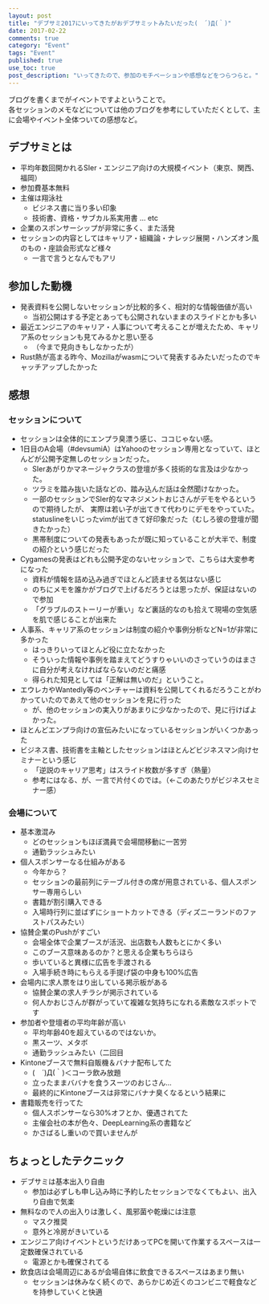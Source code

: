 ```yaml
---
layout: post
title: "デブサミ2017にいってきたがおデブサミットみたいだった(　´)Д(｀)"
date: 2017-02-22 
comments: true
category: "Event"
tags: "Event"
published: true
use_toc: true
post_description: "いってきたので、参加のモチベーションや感想などをつらつらと。" 
---
```


ブログを書くまでがイベントですよということで。  
各セッションのメモなどについては他のブログを参考にしていただくとして、主に会場やイベント全体ついての感想など。

## デブサミとは

- 平均年数回開かれるSIer・エンジニア向けの大規模イベント（東京、関西、福岡）
- 参加費基本無料
- 主催は翔泳社
  - ビジネス書に当り多い印象
  - 技術書、資格・サブカル系実用書 … etc
- 企業のスポンサーシップが非常に多く、また活発
- セッションの内容としてはキャリア・組織論・ナレッジ展開・ハンズオン風のもの・座談会形式など様々
  - 一言で言うとなんでもアリ

## 参加した動機

- 発表資料を公開しないセッションが比較的多く、相対的な情報価値が高い
  - 当初公開はする予定とあっても公開されないままのスライドとかも多い
- 最近エンジニアのキャリア・人事について考えることが増えたため、キャリア系のセッションも見てみるかと思い至る
  - （今まで見向きもしなかったが）
- Rust熱が高まる昨今、Mozillaがwasmについて発表するみたいだったのでキャッチアップしたかった

## 感想

### セッションについて

- セッションは全体的にエンプラ臭漂う感じ、ココじゃない感。
- 1日目のA会場（#devsumiA）はYahooのセッション専用となっていて、ほとんどが公開予定無しのセッションだった。
  - SIerあがりかマネージャクラスの登壇が多く技術的な言及は少なかった。
  - ツラミを踏み抜いた話などの、踏み込んだ話は全然聞けなかった。
  - 一部のセッションでSIer的なマネジメントおじさんがデモをやるというので期待したが、
    実際は若い子が出てきて代わりにデモをやっていた。
    statuslineをいじったvimが出てきて好印象だった（むしろ彼の登壇が聞きたかった）
  - 黒帯制度についての発表もあったが既に知っていることが大半で、制度の紹介という感じだった
- Cygamesの発表はどれも公開予定のないセッションで、こちらは大変参考になった
  - 資料が情報を詰め込み過ぎでほとんど読ませる気はない感じ
  - のちにメモを誰かがブログで上げるだろうとは思ったが、保証はないので参加
  - 「グラブルのストーリーが重い」など裏話的なのも拾えて現場の空気感を肌で感じることが出来た
- 人事系、キャリア系のセッションは制度の紹介や事例分析などN=1が非常に多かった
  - はっきりいってほとんど役に立たなかった
  - そういった情報や事例を踏まえてどうすりゃいいのさっていうのはまさに自分が考えなければならないのだと痛感
  - 得られた知見としては「正解は無いのだ」ということ。
- エウレカやWantedly等のベンチャーは資料を公開してくれるだろうことがわかっていたのであえて他のセッションを見に行った
  - が、他のセッションの実入りがあまりに少なかったので、見に行けばよかった。
- ほとんどエンプラ向けの宣伝みたいになっているセッションがいくつかあった
- ビジネス書、技術書を主軸としたセッションはほとんどビジネスマン向けセミナーという感じ
  - 「逆説のキャリア思考」はスライド枚数が多すぎ（熱量）
  - 参考にはなる、が、一言で片付くのでは。（←このあたりがビジネスセミナー感）

### 会場について

- 基本激混み
  - どのセッションもほぼ満員で会場間移動に一苦労
  - 通勤ラッシュみたい
- 個人スポンサーなる仕組みがある
  - 今年から？
  - セッションの最前列にテーブル付きの席が用意されている、個人スポンサー専用らしい
  - 書籍が割引購入できる
  - 入場時行列に並ばずにショートカットできる（ディズニーランドのファストパスみたい）
- 協賛企業のPushがすごい
  - 会場全体で企業ブースが活況、出店数も人数もとにかく多い
  - このブース意味あるのか？と思える企業もちらほら
  - 歩いていると異様に広告を手渡される
  - 入場手続き時にもらえる手提げ袋の中身も100%広告
- 会場内に求人票をはり出している掲示板がある
  - 協賛企業の求人チラシが掲示されている
  - 何人かおじさんが群がっていて複雑な気持ちになれる素敵なスポットです
- 参加者や登壇者の平均年齢が高い
  - 平均年齢40を超えているのではないか。
  - 黒スーツ、メタボ
  - 通勤ラッシュみたい（二回目
- Kintoneブースで無料自販機＆バナナ配布してた
  - (　´)Д(｀)＜コーラ飲み放題
  - 立ったままババナを食うスーツのおじさん…
  - 最終的にKintoneブースは非常にバナナ臭くなるという結果に
- 書籍販売を行ってた
  - 個人スポンサーなら30%オフとか、優遇されてた
  - 主催会社の本が色々、DeepLearning系の書籍など
  - かさばるし重いので買いませんが

## ちょっとしたテクニック

- デブサミは基本出入り自由
  - 参加は必ずしも申し込み時に予約したセッションでなくてもよい、出入り自由で気楽
- 無料なので人の出入りは激しく、風邪菌や乾燥には注意
  - マスク推奨
  - 意外と冷房がきいている
- エンジニア向けイベントというだけあってPCを開いて作業するスペースは一定数確保されている
  - 電源とかも確保されてる
- 飲食店は会場周辺にあるが会場自体に飲食できるスペースはあまり無い
  - セッションは休みなく続くので、あらかじめ近くのコンビニで軽食などを持参していくと快適
